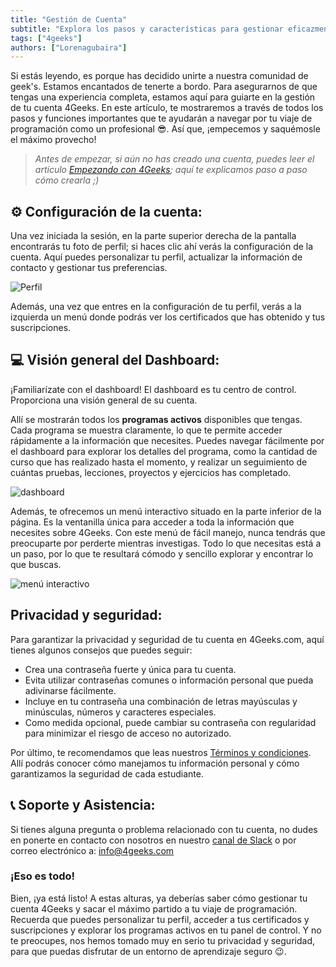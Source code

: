 ```yaml
---
title: "Gestión de Cuenta"
subtitle: "Explora los pasos y características para gestionar eficazmente tu cuenta en 4Geeks. Personaliza tu perfil, navega por el dashboard y asegura la privacidad y seguridad."
tags: ["4geeks"]
authors: ["Lorenagubaira"]
---
```


Si estás leyendo, es porque has decidido unirte a nuestra comunidad de geek's. Estamos encantados de tenerte a bordo. Para asegurarnos de que tengas una experiencia completa, estamos aquí para guiarte en la gestión de tu cuenta 4Geeks. En este artículo, te mostraremos a través de todos los pasos y funciones importantes que te ayudarán a navegar por tu viaje de programación como un profesional 😎. Así que, ¡empecemos y saquémosle el máximo provecho!

> *Antes de empezar, si aún no has creado una cuenta, puedes leer el artículo [Empezando con 4Geeks](https://4geeks.com/es/docs/knowledge-base-4geeks/empezando-con-4geeks); aquí te explicamos paso a paso cómo crearla ;)*

## ⚙️ Configuración de la cuenta:

Una vez iniciada la sesión, en la parte superior derecha de la pantalla encontrarás tu foto de perfil; si haces clic ahí verás la configuración de la cuenta. Aquí puedes personalizar tu perfil, actualizar la información de contacto y gestionar tus preferencias.

![Perfil](https://breathecode.herokuapp.com/v1/media/file/profile-png?raw=true)

Además, una vez que entres en la configuración de tu perfil, verás a la izquierda un menú donde podrás ver los certificados que has obtenido y tus suscripciones.

## 💻 Visión general del Dashboard:

¡Familiarízate con el dashboard! El dashboard es tu centro de control. Proporciona una visión general de su cuenta.

Allí se mostrarán todos los **programas activos** disponibles que tengas. Cada programa se muestra claramente, lo que te permite acceder rápidamente a la información que necesites. Puedes navegar fácilmente por el dashboard para explorar los detalles del programa, como la cantidad de curso que has realizado hasta el momento, y realizar un seguimiento de cuántas pruebas, lecciones, proyectos y ejercicios has completado.

![dashboard](https://breathecode.herokuapp.com/v1/media/file/dasboard-png?raw=true)

Además, te ofrecemos un menú interactivo situado en la parte inferior de la página. Es la ventanilla única para acceder a toda la información que necesites sobre 4Geeks. Con este menú de fácil manejo, nunca tendrás que preocuparte por perderte mientras investigas. Todo lo que necesitas está a un paso, por lo que te resultará cómodo y sencillo explorar y encontrar lo que buscas.

![menú interactivo](https://breathecode.herokuapp.com/v1/media/file/interactive-menu-png?raw=true)

## Privacidad y seguridad:

Para garantizar la privacidad y seguridad de tu cuenta en 4Geeks.com, aquí tienes algunos consejos que puedes seguir:
- Crea una contraseña fuerte y única para tu cuenta.
- Evita utilizar contraseñas comunes o información personal que pueda adivinarse fácilmente.
- Incluye en tu contraseña una combinación de letras mayúsculas y minúsculas, números y caracteres especiales.
- Como medida opcional, puede cambiar su contraseña con regularidad para minimizar el riesgo de acceso no autorizado.

Por último, te recomendamos que leas nuestros [Términos y condiciones](https://4geeks.com/es/terms-and-conditions). Allí podrás conocer cómo manejamos tu información personal y cómo garantizamos la seguridad de cada estudiante.

## 📞 Soporte y Asistencia:

Si tienes alguna pregunta o problema relacionado con tu cuenta, no dudes en ponerte en contacto con nosotros en nuestro [canal de Slack](https://4geeksacademy.slack.com/) o por correo electrónico a: [info@4geeks.com](mailto:info@4geeks.com)

### ¡Eso es todo!

Bien, ¡ya está listo! A estas alturas, ya deberías saber cómo gestionar tu cuenta 4Geeks y sacar el máximo partido a tu viaje de programación. Recuerda que puedes personalizar tu perfil, acceder a tus certificados y suscripciones y explorar los programas activos en tu panel de control. Y no te preocupes, nos hemos tomado muy en serio tu privacidad y seguridad, para que puedas disfrutar de un entorno de aprendizaje seguro 😉.
